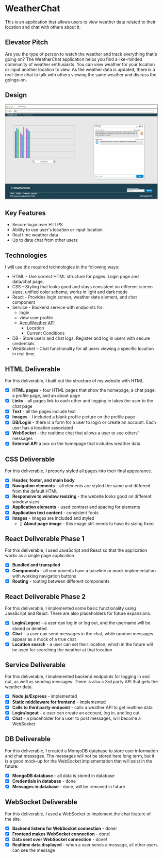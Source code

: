 # WeatherChat

This is an application that allows users to view weather data related to their location and chat with others about it.

## Elevator Pitch

Are you the type of person to watch the weather and track everything that's going on? The WeatherChat application
helps you find a like-minded community of weather enthusiasts. You can view weather for your location or input another
location to view. As the weather data is updated, there is a real-time chat to talk with others viewing the same weather
and discuss the goings-on.

## Design

![Mockup design](mockup.png)

## Key Features

- Secure login over HTTPS
- Ability to use user's location or input location
- Real time weather data
- Up to date chat from other users

## Technologies

I will use the required technologies in the following ways:

- HTML - Use correct HTML structure for pages. Login page and data/chat page.
- CSS - Styling that looks good and stays consistent on different screen sizes,
 unified color scheme, works in light and dark mode
- React - Provides login screen, weather data element, and chat component
- Service - Backend service with endpoints for:
  - login
  - view user profile
  - [AccuWeather API](https://developer.accuweather.com/apis)
    - Location
    - Current Conditions
- DB - Store users and chat logs. Register and log in users with secure credentials
- WebSocket - Chat functionality for all users viewing a specific location in real time.

## HTML Deliverable

For this deliverable, I built out the structure of my website with HTML.

- [x] **HTML pages** - four HTML pages that show the homepage, a chat page, a profile page, and an about page
- [x] **Links** - all pages link to each other and logging in takes the user to the chat page
- [x] **Text** - all the pages include text
- [x] **Images** - I included a blank profile picture on the profile page
- [x] **DB/Login** - there is a form for a user to login or create an account. Each user has a location associated
- [x] **WebSocket** - the realtime chat that allows a user to see others' messages
- [x] **External API** a box on the homepage that includes weather data

## CSS Deliverable

For this deliverable, I properly styled all pages into their final appearance.

- [x] **Header, footer, and main body**
- [x] **Navigation elements** - all elements are styled the same and different from the default HTML
- [x] **Responsive to window resizing** - the website looks good on different window sizes
- [x] **Application elements** - used contrast and spacing for elements
- [x] **Application text content** - consistent fonts
- [x] **Images** - images are included and styled
  - [] **About page image** - this image still needs to have its sizing fixed

## React Deliverable Phase 1

For this deliverable, I used JavaScript and React so that the application works as a single page application.

- [x] **Bundled and transpiled**
- [x] **Components** - all components have a baseline or mock implementation with working navigation buttons
- [x] **Routing** - routing between different components

## React Deliverable Phase 2

For this deliverable, I implemented some basic functionality using JavaScript and React. There are also placeholders for future expansions.

- [x] **Login/Logout** - a user can log in or log out, and the username will be stored or deleted
- [x] **Chat** - a user can send messages in the chat, while random messages appear as a mock of a true chat
- [x] **Location search** - a user can set their location, which in the future will be used for searching the weather at that location

## Service Deliverable

For this deliverable, I implemented backend endpoints for logging in and out, as well as sending messages. There is also a 3rd party API that gets the weather data.

- [x] **Node.js/Express** - implemented
- [x] **Static middleware for frontend** - implemented
- [x] **Calls to third party endpoint** - calls a weather API to get realtime data
- [x] **Login/logout** - a user can create an account, log in, and log out
- [x] **Chat** - a placeholder for a user to post messages, will become a WebSocket

## DB Deliverable

For this deliverable, I created a MongoDB database to store user information and chat messages. The messages will not be stored here long term, but it is a good mock-up for the WebSocket implementation that will exist in the future.

- [x] **MongoDB database** - all data is stored in database
- [x] **Credentials in database** - done
- [x] **Messages in database** - done, will be removed in future

## WebSocket Deliverable

For this deliverable, I used a WebSocket to implement the chat feature of the site.

- [x] **Backend listens for WebSocket connection** - done!
- [x] **Frontend makes WebSocket connection** - done!
- [x] **Data sent over WebSocket connection** - done!
- [x] **Realtime data displayed** - when a user sends a message, all other users can see the message

